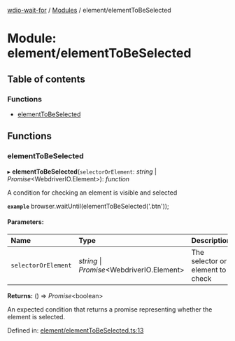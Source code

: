 [wdio-wait-for](../README.md) / [Modules](../modules.md) / element/elementToBeSelected

# Module: element/elementToBeSelected

## Table of contents

### Functions

- [elementToBeSelected](element_elementtobeselected.md#elementtobeselected)

## Functions

### elementToBeSelected

▸ **elementToBeSelected**(`selectorOrElement`: *string* \| *Promise*<WebdriverIO.Element\>): *function*

A condition for checking an element is visible and selected

**`example`** 
browser.waitUntil(elementToBeSelected('.btn'));

#### Parameters:

| Name | Type | Description |
| :------ | :------ | :------ |
| `selectorOrElement` | *string* \| *Promise*<WebdriverIO.Element\> | The selector or element to check |

**Returns:** () => *Promise*<boolean\>

An expected condition that returns a promise
    representing whether the element is selected.

Defined in: [element/elementToBeSelected.ts:13](https://github.com/elaichenkov/wdio-wait-for/blob/074de0f/src/element/elementToBeSelected.ts#L13)
